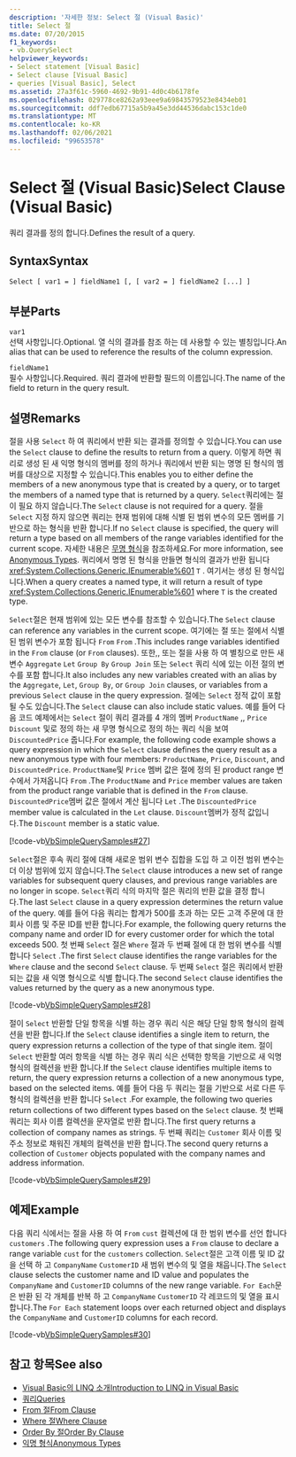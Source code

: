 ```yaml
---
description: '자세한 정보: Select 절 (Visual Basic)'
title: Select 절
ms.date: 07/20/2015
f1_keywords:
- vb.QuerySelect
helpviewer_keywords:
- Select statement [Visual Basic]
- Select clause [Visual Basic]
- queries [Visual Basic], Select
ms.assetid: 27a3f61c-5960-4692-9b91-4d0c4b6178fe
ms.openlocfilehash: 029778ce8262a93eee9a69843579523e8434eb01
ms.sourcegitcommit: ddf7edb67715a5b9a45e3dd44536dabc153c1de0
ms.translationtype: MT
ms.contentlocale: ko-KR
ms.lasthandoff: 02/06/2021
ms.locfileid: "99653578"
---
```

# <a name="select-clause-visual-basic"></a><span data-ttu-id="cd48c-103">Select 절 (Visual Basic)</span><span class="sxs-lookup"><span data-stu-id="cd48c-103">Select Clause (Visual Basic)</span></span>

<span data-ttu-id="cd48c-104">쿼리 결과를 정의 합니다.</span><span class="sxs-lookup"><span data-stu-id="cd48c-104">Defines the result of a query.</span></span>  
  
## <a name="syntax"></a><span data-ttu-id="cd48c-105">Syntax</span><span class="sxs-lookup"><span data-stu-id="cd48c-105">Syntax</span></span>  
  
```vb  
Select [ var1 = ] fieldName1 [, [ var2 = ] fieldName2 [...] ]  
```  
  
## <a name="parts"></a><span data-ttu-id="cd48c-106">부분</span><span class="sxs-lookup"><span data-stu-id="cd48c-106">Parts</span></span>  

 `var1`  
 <span data-ttu-id="cd48c-107">선택 사항입니다.</span><span class="sxs-lookup"><span data-stu-id="cd48c-107">Optional.</span></span> <span data-ttu-id="cd48c-108">열 식의 결과를 참조 하는 데 사용할 수 있는 별칭입니다.</span><span class="sxs-lookup"><span data-stu-id="cd48c-108">An alias that can be used to reference the results of the column expression.</span></span>  
  
 `fieldName1`  
 <span data-ttu-id="cd48c-109">필수 사항입니다.</span><span class="sxs-lookup"><span data-stu-id="cd48c-109">Required.</span></span> <span data-ttu-id="cd48c-110">쿼리 결과에 반환할 필드의 이름입니다.</span><span class="sxs-lookup"><span data-stu-id="cd48c-110">The name of the field to return in the query result.</span></span>  
  
## <a name="remarks"></a><span data-ttu-id="cd48c-111">설명</span><span class="sxs-lookup"><span data-stu-id="cd48c-111">Remarks</span></span>  

 <span data-ttu-id="cd48c-112">절을 사용 `Select` 하 여 쿼리에서 반환 되는 결과를 정의할 수 있습니다.</span><span class="sxs-lookup"><span data-stu-id="cd48c-112">You can use the `Select` clause to define the results to return from a query.</span></span> <span data-ttu-id="cd48c-113">이렇게 하면 쿼리로 생성 된 새 익명 형식의 멤버를 정의 하거나 쿼리에서 반환 되는 명명 된 형식의 멤버를 대상으로 지정할 수 있습니다.</span><span class="sxs-lookup"><span data-stu-id="cd48c-113">This enables you to either define the members of a new anonymous type that is created by a query, or to target the members of a named type that is returned by a query.</span></span> <span data-ttu-id="cd48c-114">`Select`쿼리에는 절이 필요 하지 않습니다.</span><span class="sxs-lookup"><span data-stu-id="cd48c-114">The `Select` clause is not required for a query.</span></span> <span data-ttu-id="cd48c-115">절을 `Select` 지정 하지 않으면 쿼리는 현재 범위에 대해 식별 된 범위 변수의 모든 멤버를 기반으로 하는 형식을 반환 합니다.</span><span class="sxs-lookup"><span data-stu-id="cd48c-115">If no `Select` clause is specified, the query will return a type based on all members of the range variables identified for the current scope.</span></span> <span data-ttu-id="cd48c-116">자세한 내용은 [무명 형식](../../programming-guide/language-features/objects-and-classes/anonymous-types.md)을 참조하세요.</span><span class="sxs-lookup"><span data-stu-id="cd48c-116">For more information, see [Anonymous Types](../../programming-guide/language-features/objects-and-classes/anonymous-types.md).</span></span> <span data-ttu-id="cd48c-117">쿼리에서 명명 된 형식을 만들면 형식의 결과가 반환 됩니다 <xref:System.Collections.Generic.IEnumerable%601> `T` . 여기서는 생성 된 형식입니다.</span><span class="sxs-lookup"><span data-stu-id="cd48c-117">When a query creates a named type, it will return a result of type <xref:System.Collections.Generic.IEnumerable%601> where `T` is the created type.</span></span>  
  
 <span data-ttu-id="cd48c-118">`Select`절은 현재 범위에 있는 모든 변수를 참조할 수 있습니다.</span><span class="sxs-lookup"><span data-stu-id="cd48c-118">The `Select` clause can reference any variables in the current scope.</span></span> <span data-ttu-id="cd48c-119">여기에는 절 또는 절에서 식별 된 범위 변수가 포함 됩니다 `From` `From` .</span><span class="sxs-lookup"><span data-stu-id="cd48c-119">This includes range variables identified in the `From` clause (or `From` clauses).</span></span> <span data-ttu-id="cd48c-120">또한,, 또는 절을 사용 하 여 별칭으로 만든 새 변수 `Aggregate` `Let` `Group By` `Group Join` 또는 `Select` 쿼리 식에 있는 이전 절의 변수를 포함 합니다.</span><span class="sxs-lookup"><span data-stu-id="cd48c-120">It also includes any new variables created with an alias by the `Aggregate`, `Let`, `Group By`, or `Group Join` clauses, or variables from a previous `Select` clause in the query expression.</span></span> <span data-ttu-id="cd48c-121">절에는 `Select` 정적 값이 포함 될 수도 있습니다.</span><span class="sxs-lookup"><span data-stu-id="cd48c-121">The `Select` clause can also include static values.</span></span> <span data-ttu-id="cd48c-122">예를 들어 다음 코드 예제에서는 `Select` 절이 쿼리 결과를 4 개의 멤버 `ProductName` ,, `Price` `Discount` 및로 정의 하는 새 무명 형식으로 정의 하는 쿼리 식을 보여 `DiscountedPrice` 줍니다.</span><span class="sxs-lookup"><span data-stu-id="cd48c-122">For example, the following code example shows a query expression in which the `Select` clause defines the query result as a new anonymous type with four members: `ProductName`, `Price`, `Discount`, and `DiscountedPrice`.</span></span> <span data-ttu-id="cd48c-123">`ProductName`및 `Price` 멤버 값은 절에 정의 된 product range 변수에서 가져옵니다 `From` .</span><span class="sxs-lookup"><span data-stu-id="cd48c-123">The `ProductName` and `Price` member values are taken from the product range variable that is defined in the `From` clause.</span></span> <span data-ttu-id="cd48c-124">`DiscountedPrice`멤버 값은 절에서 계산 됩니다 `Let` .</span><span class="sxs-lookup"><span data-stu-id="cd48c-124">The `DiscountedPrice` member value is calculated in the `Let` clause.</span></span> <span data-ttu-id="cd48c-125">`Discount`멤버가 정적 값입니다.</span><span class="sxs-lookup"><span data-stu-id="cd48c-125">The `Discount` member is a static value.</span></span>  
  
 [!code-vb[VbSimpleQuerySamples#27](~/samples/snippets/visualbasic/VS_Snippets_VBCSharp/VbSimpleQuerySamples/VB/QuerySamples1.vb#27)]  
  
 <span data-ttu-id="cd48c-126">`Select`절은 후속 쿼리 절에 대해 새로운 범위 변수 집합을 도입 하 고 이전 범위 변수는 더 이상 범위에 있지 않습니다.</span><span class="sxs-lookup"><span data-stu-id="cd48c-126">The `Select` clause introduces a new set of range variables for subsequent query clauses, and previous range variables are no longer in scope.</span></span> <span data-ttu-id="cd48c-127">`Select`쿼리 식의 마지막 절은 쿼리의 반환 값을 결정 합니다.</span><span class="sxs-lookup"><span data-stu-id="cd48c-127">The last `Select` clause in a query expression determines the return value of the query.</span></span> <span data-ttu-id="cd48c-128">예를 들어 다음 쿼리는 합계가 500를 초과 하는 모든 고객 주문에 대 한 회사 이름 및 주문 ID를 반환 합니다.</span><span class="sxs-lookup"><span data-stu-id="cd48c-128">For example, the following query returns the company name and order ID for every customer order for which the total exceeds 500.</span></span> <span data-ttu-id="cd48c-129">첫 번째 `Select` 절은 `Where` 절과 두 번째 절에 대 한 범위 변수를 식별 합니다 `Select` .</span><span class="sxs-lookup"><span data-stu-id="cd48c-129">The first `Select` clause identifies the range variables for the `Where` clause and the second `Select` clause.</span></span> <span data-ttu-id="cd48c-130">두 번째 `Select` 절은 쿼리에서 반환 되는 값을 새 익명 형식으로 식별 합니다.</span><span class="sxs-lookup"><span data-stu-id="cd48c-130">The second `Select` clause identifies the values returned by the query as a new anonymous type.</span></span>  
  
 [!code-vb[VbSimpleQuerySamples#28](~/samples/snippets/visualbasic/VS_Snippets_VBCSharp/VbSimpleQuerySamples/VB/QuerySamples1.vb#28)]  
  
 <span data-ttu-id="cd48c-131">절이 `Select` 반환할 단일 항목을 식별 하는 경우 쿼리 식은 해당 단일 항목 형식의 컬렉션을 반환 합니다.</span><span class="sxs-lookup"><span data-stu-id="cd48c-131">If the `Select` clause identifies a single item to return, the query expression returns a collection of the type of that single item.</span></span> <span data-ttu-id="cd48c-132">절이 `Select` 반환할 여러 항목을 식별 하는 경우 쿼리 식은 선택한 항목을 기반으로 새 익명 형식의 컬렉션을 반환 합니다.</span><span class="sxs-lookup"><span data-stu-id="cd48c-132">If the `Select` clause identifies multiple items to return, the query expression returns a collection of a new anonymous type, based on the selected items.</span></span> <span data-ttu-id="cd48c-133">예를 들어 다음 두 쿼리는 절을 기반으로 서로 다른 두 형식의 컬렉션을 반환 합니다 `Select` .</span><span class="sxs-lookup"><span data-stu-id="cd48c-133">For example, the following two queries return collections of two different types based on the `Select` clause.</span></span> <span data-ttu-id="cd48c-134">첫 번째 쿼리는 회사 이름 컬렉션을 문자열로 반환 합니다.</span><span class="sxs-lookup"><span data-stu-id="cd48c-134">The first query returns a collection of company names as strings.</span></span> <span data-ttu-id="cd48c-135">두 번째 쿼리는 `Customer` 회사 이름 및 주소 정보로 채워진 개체의 컬렉션을 반환 합니다.</span><span class="sxs-lookup"><span data-stu-id="cd48c-135">The second query returns a collection of `Customer` objects populated with the company names and address information.</span></span>  
  
 [!code-vb[VbSimpleQuerySamples#29](~/samples/snippets/visualbasic/VS_Snippets_VBCSharp/VbSimpleQuerySamples/VB/QuerySamples1.vb#29)]  
  
## <a name="example"></a><span data-ttu-id="cd48c-136">예제</span><span class="sxs-lookup"><span data-stu-id="cd48c-136">Example</span></span>  

 <span data-ttu-id="cd48c-137">다음 쿼리 식에서는 절을 사용 하 여 `From` `cust` 컬렉션에 대 한 범위 변수를 선언 합니다 `customers` .</span><span class="sxs-lookup"><span data-stu-id="cd48c-137">The following query expression uses a `From` clause to declare a range variable `cust` for the `customers` collection.</span></span> <span data-ttu-id="cd48c-138">`Select`절은 고객 이름 및 ID 값을 선택 하 고 `CompanyName` `CustomerID` 새 범위 변수의 및 열을 채웁니다.</span><span class="sxs-lookup"><span data-stu-id="cd48c-138">The `Select` clause selects the customer name and ID value and populates the `CompanyName` and `CustomerID` columns of the new range variable.</span></span> <span data-ttu-id="cd48c-139">`For Each`문은 반환 된 각 개체를 반복 하 고 `CompanyName` `CustomerID` 각 레코드의 및 열을 표시 합니다.</span><span class="sxs-lookup"><span data-stu-id="cd48c-139">The `For Each` statement loops over each returned object and displays the `CompanyName` and `CustomerID` columns for each record.</span></span>  
  
 [!code-vb[VbSimpleQuerySamples#30](~/samples/snippets/visualbasic/VS_Snippets_VBCSharp/VbSimpleQuerySamples/VB/QuerySamples1.vb#30)]  
  
## <a name="see-also"></a><span data-ttu-id="cd48c-140">참고 항목</span><span class="sxs-lookup"><span data-stu-id="cd48c-140">See also</span></span>

- [<span data-ttu-id="cd48c-141">Visual Basic의 LINQ 소개</span><span class="sxs-lookup"><span data-stu-id="cd48c-141">Introduction to LINQ in Visual Basic</span></span>](../../programming-guide/language-features/linq/introduction-to-linq.md)
- [<span data-ttu-id="cd48c-142">쿼리</span><span class="sxs-lookup"><span data-stu-id="cd48c-142">Queries</span></span>](index.md)
- [<span data-ttu-id="cd48c-143">From 절</span><span class="sxs-lookup"><span data-stu-id="cd48c-143">From Clause</span></span>](from-clause.md)
- [<span data-ttu-id="cd48c-144">Where 절</span><span class="sxs-lookup"><span data-stu-id="cd48c-144">Where Clause</span></span>](where-clause.md)
- [<span data-ttu-id="cd48c-145">Order By 절</span><span class="sxs-lookup"><span data-stu-id="cd48c-145">Order By Clause</span></span>](order-by-clause.md)
- [<span data-ttu-id="cd48c-146">익명 형식</span><span class="sxs-lookup"><span data-stu-id="cd48c-146">Anonymous Types</span></span>](../../programming-guide/language-features/objects-and-classes/anonymous-types.md)
